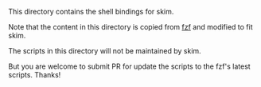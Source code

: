 This directory contains the shell bindings for skim. 

Note that the content in this directory is copied from
[fzf](https://github.com/junegunn/fzf/tree/master/shell) and modified to fit
skim.

The scripts in this directory will not be maintained by skim.

But you are welcome to submit PR for update the scripts to the fzf's latest
scripts. Thanks!
